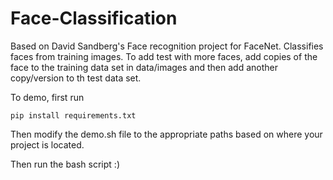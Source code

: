 # Face-Classification
Based on David Sandberg's Face recognition project for FaceNet. Classifies faces from training images. To add test with more faces, add copies of the face to the training data set in data/images and then add another copy/version to th test data set.

To demo, first run 
```
pip install requirements.txt
```

Then modify the demo.sh file to the appropriate paths based on where your project is located.

Then run the bash script :)
